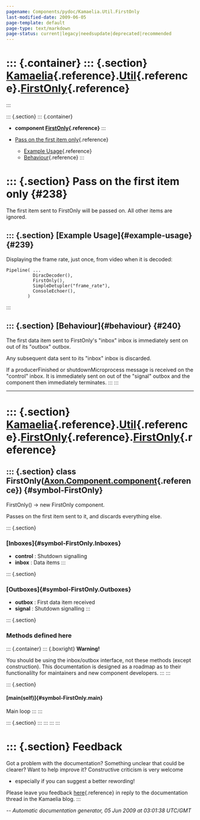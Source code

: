 ```yaml
---
pagename: Components/pydoc/Kamaelia.Util.FirstOnly
last-modified-date: 2009-06-05
page-template: default
page-type: text/markdown
page-status: current|legacy|needsupdate|deprecated|recommended
---
```

::: {.container}
::: {.section}
[Kamaelia](/Components/pydoc/Kamaelia.html){.reference}.[Util](/Components/pydoc/Kamaelia.Util.html){.reference}.[FirstOnly](/Components/pydoc/Kamaelia.Util.FirstOnly.html){.reference}
========================================================================================================================================================================================
:::

::: {.section}
::: {.container}
-   **component
    [FirstOnly](/Components/pydoc/Kamaelia.Util.FirstOnly.FirstOnly.html){.reference}**
:::

-   [Pass on the first item only](#238){.reference}
    -   [Example Usage](#239){.reference}
    -   [Behaviour](#240){.reference}
:::

::: {.section}
Pass on the first item only {#238}
===========================

The first item sent to FirstOnly will be passed on. All other items are
ignored.

::: {.section}
[Example Usage]{#example-usage} {#239}
-------------------------------

Displaying the frame rate, just once, from video when it is decoded:

``` {.literal-block}
Pipeline( ...
          DiracDecoder(),
          FirstOnly(),
          SimpleDetupler("frame_rate"),
          ConsoleEchoer(),
        )
```
:::

::: {.section}
[Behaviour]{#behaviour} {#240}
-----------------------

The first data item sent to FirstOnly\'s \"inbox\" inbox is immediately
sent on out of its \"outbox\" outbox.

Any subsequent data sent to its \"inbox\" inbox is discarded.

If a producerFinished or shutdownMicroprocess message is received on the
\"control\" inbox. It is immediately sent on out of the \"signal\"
outbox and the component then immediately terminates.
:::
:::

------------------------------------------------------------------------

::: {.section}
[Kamaelia](/Components/pydoc/Kamaelia.html){.reference}.[Util](/Components/pydoc/Kamaelia.Util.html){.reference}.[FirstOnly](/Components/pydoc/Kamaelia.Util.FirstOnly.html){.reference}.[FirstOnly](/Components/pydoc/Kamaelia.Util.FirstOnly.FirstOnly.html){.reference}
==========================================================================================================================================================================================================================================================================

::: {.section}
class FirstOnly([Axon.Component.component](/Docs/Axon/Axon.Component.component.html){.reference}) {#symbol-FirstOnly}
-------------------------------------------------------------------------------------------------

FirstOnly() -\> new FirstOnly component.

Passes on the first item sent to it, and discards everything else.

::: {.section}
### [Inboxes]{#symbol-FirstOnly.Inboxes}

-   **control** : Shutdown signalling
-   **inbox** : Data items
:::

::: {.section}
### [Outboxes]{#symbol-FirstOnly.Outboxes}

-   **outbox** : First data item received
-   **signal** : Shutdown signalling
:::

::: {.section}
### Methods defined here

::: {.container}
::: {.boxright}
**Warning!**

You should be using the inbox/outbox interface, not these methods
(except construction). This documentation is designed as a roadmap as to
their functionalilty for maintainers and new component developers.
:::
:::

::: {.section}
#### [main(self)]{#symbol-FirstOnly.main}

Main loop
:::
:::

::: {.section}
:::
:::
:::
:::

::: {.section}
Feedback
========

Got a problem with the documentation? Something unclear that could be
clearer? Want to help improve it? Constructive criticism is very welcome
- especially if you can suggest a better rewording!

Please leave you feedback
[here](../../../cgi-bin/blog/blog.cgi?rm=viewpost&nodeid=1142023701){.reference}
in reply to the documentation thread in the Kamaelia blog.
:::

*\-- Automatic documentation generator, 05 Jun 2009 at 03:01:38 UTC/GMT*
